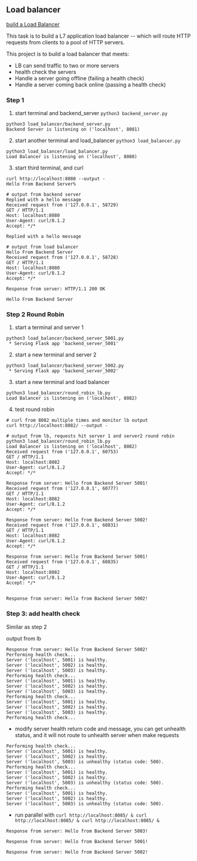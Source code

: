 ## Load balancer

[build a Load Balancer](https://codingchallenges.fyi/challenges/challenge-load-balancer)

This task is to build a L7 application load balancer -- which will route HTTP requests from clients to a pool of HTTP servers.

This project is to build a load balancer that meets:
- LB can send traffic to two or more servers
- health check the servers
- Handle a server going offline (failing a health check)
- Handle a server coming back online (passing a health check)

### Step 1
1. start terminal and backend_server `python3 backend_server.py` 
```
python3 load_balancer/backend_server.py            
Backend Server is listening on ('localhost', 8081)
```
2. start another terminal and load_balancer `python3 load_balancer.py`
```
python3 load_balancer/load_balancer.py
Load Balancer is listening on ('localhost', 8080)
```
3. start third terminal, and curl 
```
curl http://localhost:8080 --output -
Hello From Backend Server%                   
```

```
# output from backend server  
Replied with a hello message
Received request from ('127.0.0.1', 58729)
GET / HTTP/1.1
Host: localhost:8080
User-Agent: curl/8.1.2
Accept: */*

Replied with a hello message

# output from load balancer
Hello From Backend Server
Received request from ('127.0.0.1', 58728)
GET / HTTP/1.1
Host: localhost:8080
User-Agent: curl/8.1.2
Accept: */*

Response from server: HTTP/1.1 200 OK

Hello From Backend Server
```

### Step 2 Round Robin 
1. start a terminal and server 1 
```
python3 load_balancer/backend_server_5001.py
 * Serving Flask app 'backend_server_5001'
```
2. start a new terminal and server 2
```
python3 load_balancer/backend_server_5002.py
 * Serving Flask app 'backend_server_5002'
```
3. start a new terminal and load balancer
```
python3 load_balancer/round_robin_lb.py
Load Balancer is listening on ('localhost', 8082)
```
4. test round robin 
```
# curl from 8082 multiple times and monitor lb output
curl http://localhost:8082/ --output -

# output from lb, requests hit server 1 and server2 round robin
python3 load_balancer/round_robin_lb.py
Load Balancer is listening on ('localhost', 8082)
Received request from ('127.0.0.1', 60753)
GET / HTTP/1.1
Host: localhost:8082
User-Agent: curl/8.1.2
Accept: */*

Response from server: Hello from Backend Server 5001!
Received request from ('127.0.0.1', 60777)
GET / HTTP/1.1
Host: localhost:8082
User-Agent: curl/8.1.2
Accept: */*

Response from server: Hello from Backend Server 5002!
Received request from ('127.0.0.1', 60831)
GET / HTTP/1.1
Host: localhost:8082
User-Agent: curl/8.1.2
Accept: */*

Response from server: Hello from Backend Server 5001!
Received request from ('127.0.0.1', 60835)
GET / HTTP/1.1
Host: localhost:8082
User-Agent: curl/8.1.2
Accept: */*


Response from server: Hello from Backend Server 5002!
```

### Step 3: add health check 
Similar as step 2 

output from lb
```
Response from server: Hello from Backend Server 5002!
Performing health check...
Server ('localhost', 5001) is healthy.
Server ('localhost', 5002) is healthy.
Server ('localhost', 5003) is healthy.
Performing health check...
Server ('localhost', 5001) is healthy.
Server ('localhost', 5002) is healthy.
Server ('localhost', 5003) is healthy.
Performing health check...
Server ('localhost', 5001) is healthy.
Server ('localhost', 5002) is healthy.
Server ('localhost', 5003) is healthy.
Performing health check...
```
- modify server health return code and message, you can get unhealth status, and it will not route to unhealth server when make requests
```
Performing health check...
Server ('localhost', 5001) is healthy.
Server ('localhost', 5002) is healthy.
Server ('localhost', 5003) is unhealthy (status code: 500).
Performing health check...
Server ('localhost', 5001) is healthy.
Server ('localhost', 5002) is healthy.
Server ('localhost', 5003) is unhealthy (status code: 500).
Performing health check...
Server ('localhost', 5001) is healthy.
Server ('localhost', 5002) is healthy.
Server ('localhost', 5003) is unhealthy (status code: 500).
```

- run parallel with `curl http://localhost:8085/ & curl http://localhost:8085/ & curl http://localhost:8085/ &`
```
Response from server: Hello from Backend Server 5003!

Response from server: Hello from Backend Server 5001!

Response from server: Hello from Backend Server 5002!
```